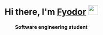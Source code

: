 <h1 align="center">Hi there, I'm <a href="https://t.me/glamostoffer" target="_blank">Fyodor</a> 
<img src="https://github.com/blackcater/blackcater/raw/main/images/Hi.gif" height="32"/></h1>
<h3 align="center">Software engineering student</h3>
